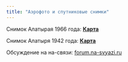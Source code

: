 ```yaml
---
title: "Аэрофото и спутниковые снимки"
---
```


Снимок Алатырая 1966 года: __<a href="/tiles/1966/index.html" target="_blank">Карта</a>__

Снимок Алатыря 1942 года: __<a href="/tiles/1942/index.html" target="_blank">Карта</a>__

Обсуждение на на-связи: [forum.na-svyazi.ru]

[forum.na-svyazi.ru]: https://forum.na-svyazi.ru/index.php?act=findpost&pid=11232636
